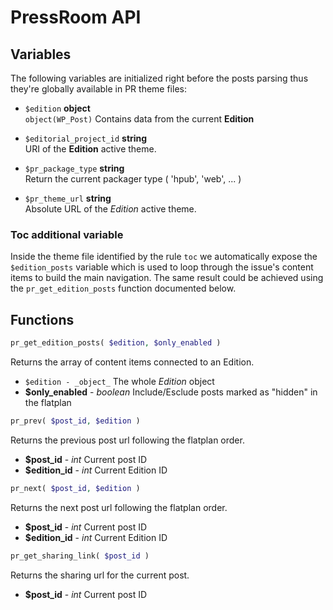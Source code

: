 # PressRoom API

## Variables
The following variables are initialized right before the posts parsing thus they're globally available in PR theme files: 

- `$edition` **object**     
`object(WP_Post)` Contains data from the current **Edition**

- `$editorial_project_id` **string**   
URI of the **Edition** active theme.

- `$pr_package_type` **string**  
Return the current packager type ( 'hpub', 'web', ... )

- `$pr_theme_url` **string**  
Absolute URL of the *Edition* active theme.

### Toc additional variable

Inside the theme file identified by the rule `toc` we automatically expose the `$edition_posts` variable which is used to loop through the issue's content items to build the main navigation. The same result could be achieved using the `pr_get_edition_posts` function documented below. 

## Functions

```php
pr_get_edition_posts( $edition, $only_enabled )
```
Returns the array of content items connected to an Edition.

- ```$edition - _object_```
	The whole *Edition* object
- **$only\_enabled** - _boolean_
	Include/Esclude posts marked as "hidden" in the flatplan


```php
pr_prev( $post_id, $edition )
```

Returns the previous post url following the flatplan order.

- **$post\_id** - _int_
Current post ID
- **$edition\_id** - _int_
Current Edition ID


```php
pr_next( $post_id, $edition )
```

Returns the next post url following the flatplan order.

- **$post\_id** - _int_
Current post ID
- **$edition\_id** - _int_
Current Edition ID


```php
pr_get_sharing_link( $post_id )
```

Returns the sharing url for the current post.

- **$post_id** - _int_
Current post ID

[1]:	https://github.com/bakerframework/baker/wiki/Book-protocol "book protocol"

